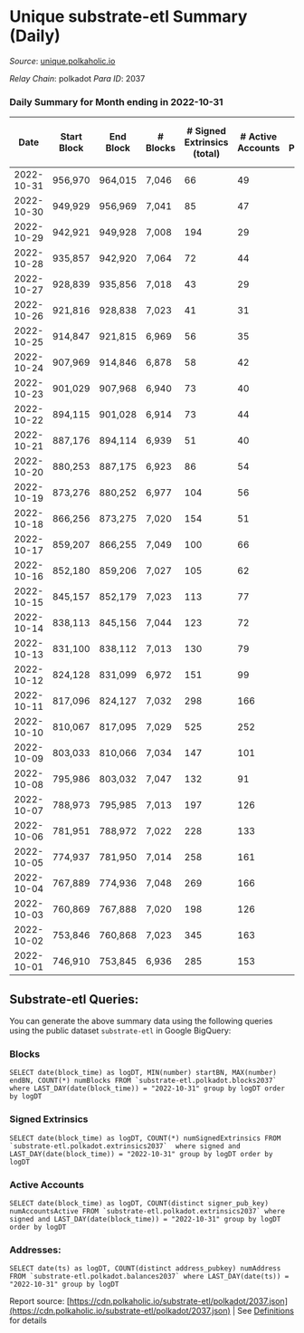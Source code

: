 # Unique substrate-etl Summary (Daily)

_Source_: [unique.polkaholic.io](https://unique.polkaholic.io)

*Relay Chain*: polkadot
*Para ID*: 2037



### Daily Summary for Month ending in 2022-10-31


| Date | Start Block | End Block | # Blocks | # Signed Extrinsics (total) | # Active Accounts | # Passive | # New | # Addresses with Balances | # Events | # Transfers | # XCM Transfers In | # XCM Transfers Out |
| ---- | ----------- | --------- | -------- | --------------------------- | ----------------- | --------- | ----- | ------------------------- | -------- | ----------- | ------------------ | ------------------- |
| 2022-10-31 | 956,970 | 964,015 | 7,046  | 66 | 49 |  |  | 15,593 | 15,421 | 37  |   |   |
| 2022-10-30 | 949,929 | 956,969 | 7,041  | 85 | 47 |  |  | 15,587 | 15,500 | 62  |   |   |
| 2022-10-29 | 942,921 | 949,928 | 7,008  | 194 | 29 |  |  | 15,584 | 15,987 | 179  |   |   |
| 2022-10-28 | 935,857 | 942,920 | 7,064  | 72 | 44 |  |  |  | 15,598 | 35  |   |   |
| 2022-10-27 | 928,839 | 935,856 | 7,018  | 43 | 29 |  |  | 15,555 | 15,384 | 22  |   |   |
| 2022-10-26 | 921,816 | 928,838 | 7,023  | 41 | 31 |  |  | 15,527 | 15,291 | 25  |   |   |
| 2022-10-25 | 914,847 | 921,815 | 6,969  | 56 | 35 |  |  | 15,522 | 15,258 | 27  |   |   |
| 2022-10-24 | 907,969 | 914,846 | 6,878  | 58 | 42 |  |  | 15,507 | 15,069 | 36  |   |   |
| 2022-10-23 | 901,029 | 907,968 | 6,940  | 73 | 40 |  |  | 15,492 | 15,243 | 54  |   |   |
| 2022-10-22 | 894,115 | 901,028 | 6,914  | 73 | 44 |  |  | 15,480 | 15,177 | 43  |   |   |
| 2022-10-21 | 887,176 | 894,114 | 6,939  | 51 | 40 |  |  |  | 15,194 | 31  |   |   |
| 2022-10-20 | 880,253 | 887,175 | 6,923  | 86 | 54 |  |  |  | 15,284 | 56  |   |   |
| 2022-10-19 | 873,276 | 880,252 | 6,977  | 104 | 56 |  |  |  | 15,594 | 72  |   |   |
| 2022-10-18 | 866,256 | 873,275 | 7,020  | 154 | 51 |  |  | 15,447 | 15,845 | 121  |   |   |
| 2022-10-17 | 859,207 | 866,255 | 7,049  | 100 | 66 |  |  |  | 15,622 | 59  |   |   |
| 2022-10-16 | 852,180 | 859,206 | 7,027  | 105 | 62 |  |  | 15,428 | 15,577 | 63  |   |   |
| 2022-10-15 | 845,157 | 852,179 | 7,023  | 113 | 77 |  |  | 15,420 | 15,609 | 61  |   |   |
| 2022-10-14 | 838,113 | 845,156 | 7,044  | 123 | 72 |  |  | 15,413 | 15,749 | 66  |   |   |
| 2022-10-13 | 831,100 | 838,112 | 7,013  | 130 | 79 |  |  | 15,400 | 15,674 | 66  |   |   |
| 2022-10-12 | 824,128 | 831,099 | 6,972  | 151 | 99 |  |  | 15,389 | 15,695 | 89  |   |   |
| 2022-10-11 | 817,096 | 824,127 | 7,032  | 298 | 166 |  |  | 15,380 | 16,635 | 183  |   |   |
| 2022-10-10 | 810,067 | 817,095 | 7,029  | 525 | 252 |  |  | 15,330 | 17,853 | 342  |   |   |
| 2022-10-09 | 803,033 | 810,066 | 7,034  | 147 | 101 |  |  | 15,239 | 15,809 | 66  |   |   |
| 2022-10-08 | 795,986 | 803,032 | 7,047  | 132 | 91 |  |  | 15,229 | 15,758 | 66  |   |   |
| 2022-10-07 | 788,973 | 795,985 | 7,013  | 197 | 126 |  |  | 15,222 | 16,027 | 112  |   |   |
| 2022-10-06 | 781,951 | 788,972 | 7,022  | 228 | 133 |  |  | 15,207 | 16,217 | 146  |   |   |
| 2022-10-05 | 774,937 | 781,950 | 7,014  | 258 | 161 |  |  | 15,181 | 16,423 | 159  |   |   |
| 2022-10-04 | 767,889 | 774,936 | 7,048  | 269 | 166 |  |  | 15,141 | 16,477 | 159  |   |   |
| 2022-10-03 | 760,869 | 767,888 | 7,020  | 198 | 126 |  |  |  | 16,049 | 109  |   |   |
| 2022-10-02 | 753,846 | 760,868 | 7,023  | 345 | 163 |  |  |  | 16,907 | 253  |   |   |
| 2022-10-01 | 746,910 | 753,845 | 6,936  | 285 | 153 |  |  |  | 16,366 | 198  |   |   |

## Substrate-etl Queries:
You can generate the above summary data using the following queries using the public dataset `substrate-etl` in Google BigQuery:


### Blocks
```
SELECT date(block_time) as logDT, MIN(number) startBN, MAX(number) endBN, COUNT(*) numBlocks FROM `substrate-etl.polkadot.blocks2037`  where LAST_DAY(date(block_time)) = "2022-10-31" group by logDT order by logDT
```


### Signed Extrinsics
```
SELECT date(block_time) as logDT, COUNT(*) numSignedExtrinsics FROM `substrate-etl.polkadot.extrinsics2037`  where signed and LAST_DAY(date(block_time)) = "2022-10-31" group by logDT order by logDT
```


### Active Accounts
```
SELECT date(block_time) as logDT, COUNT(distinct signer_pub_key) numAccountsActive FROM `substrate-etl.polkadot.extrinsics2037` where signed and LAST_DAY(date(block_time)) = "2022-10-31" group by logDT order by logDT
```


### Addresses:
```
SELECT date(ts) as logDT, COUNT(distinct address_pubkey) numAddress FROM `substrate-etl.polkadot.balances2037` where LAST_DAY(date(ts)) = "2022-10-31" group by logDT
```



Report source: [https://cdn.polkaholic.io/substrate-etl/polkadot/2037.json](https://cdn.polkaholic.io/substrate-etl/polkadot/2037.json) | See [Definitions](/DEFINITIONS.md) for details
